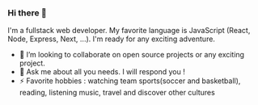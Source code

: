 ### Hi there 👋

I'm a fullstack web developer. My favorite language is JavaScript (React, Node, Express, Next, ...). I'm ready for any exciting adventure.

- 👯 I’m looking to collaborate on open source projects or any exciting project. 
- 💬 Ask me about all you needs. I will respond you !
- ⚡ Favorite hobbies : watching team sports(soccer and basketball), reading, listening music, travel and discover other cultures
<!--
**PatriceRoot/PatriceRoot** is a ✨ _special_ ✨ repository because its `README.md` (this file) appears on your GitHub profile.

Here are some ideas to get you started:


- 🌱 I’m currently learning ...
- 📫 How to reach me: ...
- 😄 Pronouns: ...

-->

